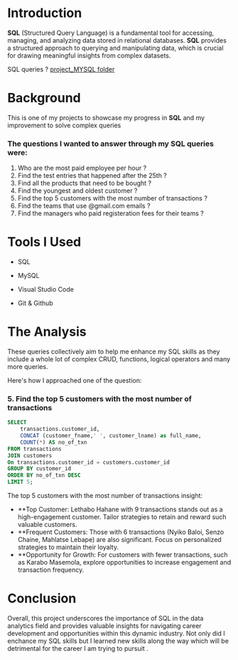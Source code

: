 # Introduction
**SQL** (Structured Query Language) is a fundamental tool for accessing, managing, and analyzing data stored in relational databases. **SQL** provides a structured approach to querying and manipulating data, which is crucial for drawing meaningful insights from complex datasets.

SQL queries ? [project_MYSQL folder](/Project_MYSQL/)
# Background
This is one of my projects to showcase my progress in **SQL** and my improvement to solve complex queries 

### The questions I wanted to answer through my SQL queries were:

1. Who are the most paid employee per hour ?
2. Find the test entries that happened after the 25th ?
3. Find all the products that need to be bought ?
4. Find the youngest and oldest customer ?
5. Find the top 5 customers with the most number of transactions ?
6. Find the teams that use @gmail.com emails ?
7. Find the managers who paid registeration fees for their teams ?

# Tools I Used
- SQL

- MySQL

- Visual Studio Code

- Git & Github
# The Analysis
These queries collectively aim to help me enhance my SQL skills as they include a whole lot of complex CRUD, functions, logical operators and many more queries.

Here's how I approached one of the question:
### 5. Find the top 5 customers with the most number of transactions
```sql
SELECT 
    transactions.customer_id,
    CONCAT (customer_fname,' ', customer_lname) as full_name,
    COUNT(*) AS no_of_txn
FROM transactions
JOIN customers
On transactions.customer_id = customers.customer_id
GROUP BY customer_id
ORDER BY no_of_txn DESC
LIMIT 5;
````
The top 5 customers with the most number of transactions insight:
- **Top Customer: Lethabo Hahane with 9 transactions stands out as a high-engagement customer. Tailor strategies to retain and reward such valuable customers.
- **Frequent Customers: Those with 6 transactions (Nyiko Baloi, Senzo Chaine, Mahlatse Lebape) are also significant. Focus on personalized strategies to maintain their loyalty.
- **Opportunity for Growth: For customers with fewer transactions, such as Karabo Masemola, explore opportunities to increase engagement and transaction frequency.

# Conclusion

Overall, this project underscores the importance of SQL in the data analytics field and provides valuable insights for navigating career development and opportunities within this dynamic industry. Not only did I enchance my SQL skills but I learned new skills along the way which will be detrimental for the career I am trying to pursuit .